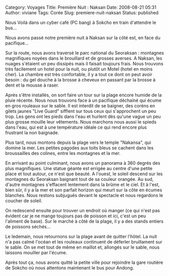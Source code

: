 Category: Voyages
Title: Première Nuit : Naksan
Date: 2008-08-21 05:31
Author: viviane
Tags: Corée
Slug: premiere-nuit-naksan
Status: published

Nous Voilà dans un cyber café (PC bang) à Sokcho en train d'attendre le bus...

Nous avons passé notre première nuit à Naksan sur la côté est, en face du pacifique...

Sur la route, nous avons traversé le parc national du Seoraksan : montagnes magnifiques noyées dans le brouillard et de grosses averses.
A Naksan, les nuages s'étaient un peu dissipés mais il faisait toujours frais. Nous trouvons très facilement un hotel pour la nuit, ou plutôt un Motel (hotel en moins cher). La chambre est très confortable, il y a tout ce dont on peut avoir besoin : du gel douche à la brosse à cheveux en passant par la brosse à dent et la mousse à raser.

Après s'être installés, on sort faire un tour sur la plage encore humide de la pluie récente. Nous nous trouvons face à un pacifique déchainé qui écume en gros rouleaux sur le sable. Il est interdit de se baigner, des coréns en gilets jaunes "Live Guard" sifflent sur tous ceux qui s'approchent un peu trop. Les gens ont les pieds dans l'eau et hurlent dès qu'une vague un peu plus grosse mouille leur vêtements. Nous marchons nous aussi le spieds dans l'eau, qui est à une température idéale ce qui rend encore plus frustrant la non baignade.

Plus tard, nous montons depuis la plage vers le temple "Nakansa", qui domine la mer. Les petites pagodes aux toits bleus se cachent dans les broussailles des colines, entre les montagnes et la mer.

En arrivant au point culminant, nous avons un panorama à 360 degrés des plus magnifiques. Une statue géante est errigée au centre d'une petite place et tout autour, ce n'est que beauté. A l'ouest, le soleil descend sur les montagnes du Seoraksan baignant tout de sa couleur orangée. Au sud, d'autre montagnes s'effacent lentement dans la brûme et le ciel. Et à l'est, bien sûr, il y a la mer et son parfait horizon qui meurt sur la côte en écumes blanches. Nous restons subjugués devant le spectacle et nous regardons le coucher de soleil.

On redescend ensuite pour trouver un endroit où manger (ce qui n'est pas évident car je ne mange toujours pas de poisson et ici, c'est un peu l'aliment de base). Sur le marché à côté de la plage, il y a des stands entiers de poissons séchés...

Le ledemain, nous retournons sur la plage avant de quitter l'hôtel. La nuit n'a pas calmé l'océan et les rouleaux continuent de déferler bruillament sur le sable. On se met tout de même en maillot et, allongés sur le sable, nous laissons mouiller par l'écume.

Après tout ça, nous avons quitté la petite ville pour rejoindre la gare routière de Sokcho où nous attentons maintenant le bus pour Andong.
